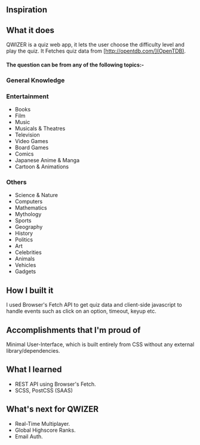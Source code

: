## Inspiration

## What it does
QWIZER is a quiz web app, it lets the user choose the difficulty level and play the quiz.
It Fetches quiz data from [http://opentdb.com/](OpenTDB).
#### The question can be from any of the following topics:-
### General Knowledge
### Entertainment

- Books
- Film
- Music
- Musicals & Theatres
- Television
- Video Games
- Board Games
- Comics
- Japanese Anime & Manga
- Cartoon & Animations
### Others
- Science & Nature
- Computers
- Mathematics
- Mythology
- Sports
- Geography
- History
- Politics
- Art
- Celebrities
- Animals
- Vehicles
- Gadgets

## How I built it
I used Browser's Fetch API to get quiz data and client-side javascript to handle events such as click on an option, timeout, keyup etc.

## Accomplishments that I'm proud of
Minimal User-Interface, which is built entirely from CSS without any external library/dependencies.

## What I learned
- REST API using Browser's Fetch.
- SCSS, PostCSS (SAAS)
## What's next for QWIZER
- Real-Time Multiplayer.
- Global Highscore Ranks.
- Email Auth.
